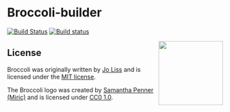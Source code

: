 # Broccoli-builder

[![Build Status](https://travis-ci.org/ember-cli/broccoli-builder.svg?branch=master)](https://travis-ci.org/ember-cli/broccoli-builder)
[![Build status](https://ci.appveyor.com/api/projects/status/nwnmd48k866a79ed/branch/master?svg=true)](https://ci.appveyor.com/project/embercli/broccoli-builder/branch/master)

<img src="logo/broccoli-logo.generated.png" align="right" height="150">

## License

Broccoli was originally written by [Jo Liss](http://www.solitr.com/) and is
licensed under the [MIT license](LICENSE).

The Broccoli logo was created by [Samantha Penner
(Miric)](http://mirics.deviantart.com/) and is licensed under [CC0
1.0](https://creativecommons.org/publicdomain/zero/1.0/).
